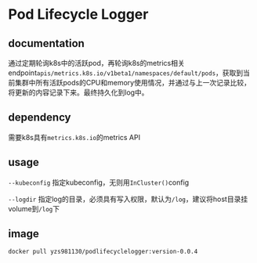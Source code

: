 # Pod Lifecycle Logger

## documentation

通过定期轮询k8s中的活跃pod，再轮询k8s的metrics相关endpoint`apis/metrics.k8s.io/v1beta1/namespaces/default/pods`，获取到当前集群中所有活跃pods的CPU和memory使用情况，并通过与上一次记录比较，将更新的内容记录下来。最终持久化到log中。

## dependency

需要k8s具有`metrics.k8s.io`的metrics API

## usage

`--kubeconfig` 指定kubeconfig，无则用`InCluster()`config

`--logdir` 指定log的目录，必须具有写入权限，默认为`/log`，建议将host目录挂volume到`/log`下

## image

`docker pull yzs981130/podlifecyclelogger:version-0.0.4`

